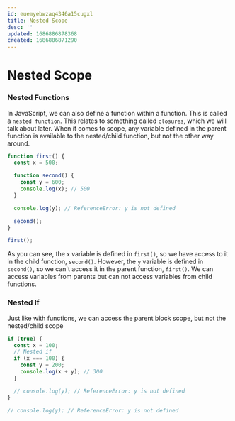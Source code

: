 ```yaml
---
id: euemyebwzaq4346a15cugxl
title: Nested Scope
desc: ''
updated: 1686886878368
created: 1686886871290
---
```

# Nested Scope

### Nested Functions

In JavaScript, we can also define a function within a function. This is called a `nested function`. This relates to something called `closures`, which we will talk about later. When it comes to scope, any variable defined in the parent function is available to the nested/child function, but not the other way around.

```js
function first() {
  const x = 500;

  function second() {
    const y = 600;
    console.log(x); // 500
  }

  console.log(y); // ReferenceError: y is not defined

  second();
}

first();
```

As you can see, the `x` variable is defined in `first()`, so we have access to it in the child function, `second()`. However, the `y` variable is defined in `second()`, so we can't access it in the parent function, `first()`. We can access variables from parents but can not access variables from child functions.

### Nested If

Just like with functions, we can access the parent block scope, but not the nested/child scope

```JavaScript
if (true) {
  const x = 100;
  // Nested if
  if (x === 100) {
    const y = 200;
    console.log(x + y); // 300
  }

  // console.log(y); // ReferenceError: y is not defined
}

// console.log(y); // ReferenceError: y is not defined

```
